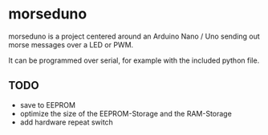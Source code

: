 # morseduno
morseduno is a project centered around an Arduino Nano / Uno sending out morse messages over a LED or PWM.

It can be programmed over serial, for example with the included python file.

## TODO
- save to EEPROM
- optimize the size of the EEPROM-Storage and the RAM-Storage
- add hardware repeat switch